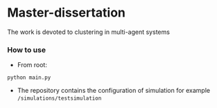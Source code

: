 # Master-dissertation
The work is devoted to clustering in multi-agent systems

### How to use
- From root:
```
python main.py
```
- The repository contains the configuration of simulation for example `/simulations/testsimulation`
